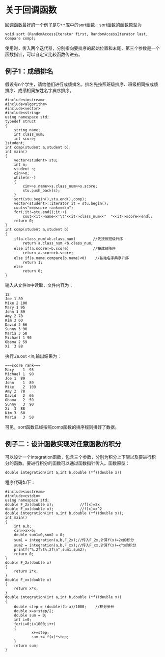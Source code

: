 关于回调函数
===
回调函数最好的一个例子是C++库中的sort函数，sort函数的函数原型为
```
void sort (RandomAccessIterator first, RandomAccessIterator last, Compare comp);
```
使用时，传入两个迭代器，分别指向要排序的起始位置和末尾，第三个参数是一个函数指针，可以自定义比较函数传进去。

例子1：成绩排名
---

假设有n个学生，请给他们进行成绩排名，排名先按照班级排序、班级相同按成绩排序、成绩相同按姓名字典序排序。
```
#include<iostream>
#include<algorithm>
#include<vector>
#include<string>
using namespace std;
typedef struct
{
	string name;
	int class_num;
	int score;
}student;
int comp(student a,student b);
int main()
{
	vector<student> stu;
	int n;
	student s;
	cin>>n;
	while(n--)
	{
		cin>>s.name>>s.class_num>>s.score;
		stu.push_back(s);		
	}
	sort(stu.begin(),stu.end(),comp);
	vector<student>::iterator it = stu.begin();
	cout<<"===score rank===\n";
	for(;it!=stu.end();it++)
		cout<<it->name<<'\t'<<it->class_num<<"  "<<it->score<<endl;
	return 0;
}
int comp(student a,student b)
{
	if(a.class_num!=b.class_num)        //先按照班级升序
		return a.class_num <b.class_num;
	else if(a.score!=b.score)           //按成绩降序
		return a.score>b.score;
	else if(a.name.compare(b.name)<0)    //按姓名字典序升序
		return 1;
	else 
		return 0;
}
```
输入从文件in中读取，文件内容为：
```
12
Joe 1 89
Mike 2 100
Mary 1 95
John 1 89
Amy 2 78
Kim 3 60
David 2 66
Sunny 3 90
Maria 3 50
Michael 1 90
Obama 2 59
Xi	3 88
```
执行./a.out <in,输出结果为：
```
===score rank===
Mary	1  95
Michael	1  90
Joe	1  89
John	1  89
Mike	2  100
Amy	2  78
David	2  66
Obama	2  59
Sunny	3  90
Xi	3  88
Kim	3  60
Maria	3  50
```
可见，sort函数已经按照comp函数的排序规则排好了数据。

例子二：设计函数实现对任意函数的积分
---
可以设计一个integration函数，包含三个参数，分别为积分上下限以及要进行积分的函数。要进行积分的函数可以通过函数指针传入。函数原型：
```
double integration(int a,int b,double (*f)(double x))
```
程序代码如下：
```
#include<iostream>
#include<cstdio>
using namespace std;
double F_2x(double x);            //f(x)=2x
double F_xx(double x);            //f(x)=x^2
double integration(int a,int b,double (*f)(double x));
int main()
{
	int a,b;
	cin>>a>>b;
	double sum1=0,sum2 = 0;
	sum1 = integration(a,b,F_2x);//传入F_2x,计算f(x)=2x的积分
	sum2 = integration(a,b,F_xx);//传入F_xx,计算f(x)=x^x的积分
	printf("%.2f\t%.2f\n",sum1,sum2);
	return 0;
}
double F_2x(double x)
{
	return 2*x;
}
double F_xx(double x)
{
	return x*x;
}
double integration(int a,int b,double (*f)(double x))
{
	double step = (double)(b-a)/1000;    //积分步长
	double x=a+step/2;
	double sum = 0;
	int i=0;
	for(i=0;i<1000;i++)
	{
			x+=step;
			sum += f(x)*step;
	}
	return sum;
}
```

